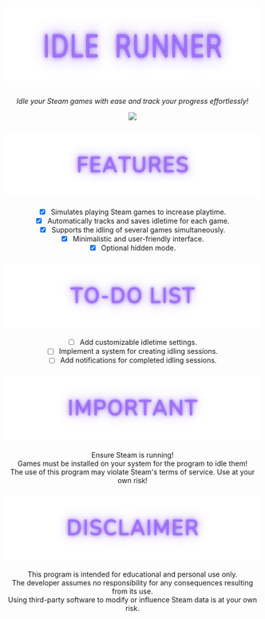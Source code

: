 <div align="center">
<h3><img height="160px" src="https://github.com/xVotexX/Idle-Runner/blob/master/Idle%20Runner/Assets/IdleRunner.png?raw=true"></h3>
<p><i>Idle your Steam games with ease and track your progress effortlessly!</i></p>
<img src="https://github.com/user-attachments/assets/08bfb2a5-ef94-4708-9bf1-51add7f1471a"></a>
</div>

<div align="center">
<h3><img height="128px" src="https://github.com/xVotexX/Idle-Runner/blob/master/Idle%20Runner/Assets/Features.png?raw=true"></h3>

- [x] Simulates playing Steam games to increase playtime.
- [x] Automatically tracks and saves idletime for each game.
- [x] Supports the idling of several games simultaneously.
- [x] Minimalistic and user-friendly interface.
- [x] Optional hidden mode.
</div>

<div align="center">
<h3><img height="128px" src="https://github.com/xVotexX/Idle-Runner/blob/master/Idle%20Runner/Assets/To-doList.png?raw=true"></h3>

- [ ] Add customizable idletime settings.
- [ ] Implement a system for creating idling sessions.
- [ ] Add notifications for completed idling sessions.
</div>

<div align="center">
<h3><img height="128px" src="https://github.com/xVotexX/Idle-Runner/blob/master/Idle%20Runner/Assets/Important.png?raw=true"></h3>
<p>
Ensure Steam is running!<br>
Games must be installed on your system for the program to idle them!<br>
The use of this program may violate Steam's terms of service. Use at your own risk!
</p>
</div>

<div align="center">
<h3><img height="128px" src="https://github.com/xVotexX/Idle-Runner/blob/master/Idle%20Runner/Assets/Disclaimer.png?raw=true"></h3>
<p>
This program is intended for educational and personal use only.<br>
The developer assumes no responsibility for any consequences resulting from its use.<br>
Using third-party software to modify or influence Steam data is at your own risk.
</p>
</div>

